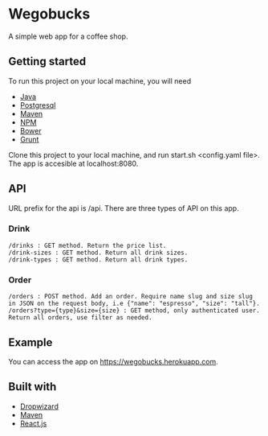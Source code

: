# Wegobucks

A simple web app for a coffee shop.

## Getting started

To run this project on your local machine, you will need
* [Java](https://www.java.com/en/download/help/download_options.xml)
* [Postgresql](http://postgresguide.com/setup/install.html)
* [Maven](https://maven.apache.org/install.html)
* [NPM](https://docs.npmjs.com/cli/install)
* [Bower](https://bower.io/#install-bower)
* [Grunt](https://gruntjs.com/installing-grunt)

Clone this project to your local machine, and run start.sh <config.yaml file>. The app is accesible at localhost:8080.

## API

URL prefix for the api is /api. There are three types of API on this app.

### Drink
```
/drinks : GET method. Return the price list.
/drink-sizes : GET method. Return all drink sizes.
/drink-types : GET method. Return all drink types.
```

### Order
```
/orders : POST method. Add an order. Require name slug and size slug in JSON on the request body, i.e {"name": "espresso", "size": "tall"}.
/orders?type={type}&size={size} : GET method, only authenticated user. Return all orders, use filter as needed.
```
## Example
You can access the app on https://wegobucks.herokuapp.com.

## Built with
* [Dropwizard](http://www.dropwizard.io/1.2.0/docs/)
* [Maven](https://maven.apache.org/)
* [React.js](https://reactjs.org/)

